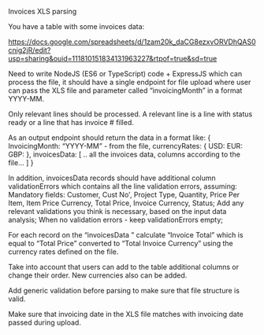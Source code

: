 Invoices XLS parsing

You have a table with some invoices data:

https://docs.google.com/spreadsheets/d/1zam20k_daCG8ezxvORVDhQAS0cnig2jR/edit?usp=sharing&ouid=111810151834131963227&rtpof=true&sd=true

Need to write NodeJS (ES6 or TypeScript) code + ExpressJS which can process the file, it should have a single endpoint for file upload where user can pass the XLS file and parameter called “invoicingMonth” in a format YYYY-MM.

Only relevant lines should be processed. A relevant line is a line with status ready or a line that has invoice # filled.

As an output endpoint should return the data in a format like:
{
InvoicingMonth: “YYYY-MM” - from the file,
currencyRates: {
USD:
EUR:
GBP:
},
invoicesData: [
.. all the invoices data, columns according to the file…
]
}

In addition, invoicesData records should have additional column validationErrors which contains all the line validation errors, assuming:
Mandatory fields: Customer, Cust No', Project Type, Quantity, Price Per Item, Item Price Currency, Total Price, Invoice Currency, Status;
Add any relevant validations you think is necessary, based on the input data analysis;
When no validation errors - keep validationErrors empty;

For each record on the “invoicesData ” calculate “Invoice Total” which is equal to “Total Price” converted to “Total Invoice Currency” using the currency rates defined on the file.

Take into account that users can add to the table additional columns or change their order. New currencies also can be added.

Add generic validation before parsing to make sure that file structure is valid.

Make sure that invoicing date in the XLS file matches with invoicing date passed during upload.

